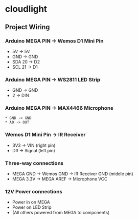 # cloudlight

## Project Wiring

### Arduino MEGA PIN -> Wemos D1 Mini Pin
  * 5V -> 5V
  * GND -> GND
  * SDA 20 -> D2
  * SCL 21 -> D1

### Arduino MEGA PIN -> WS2811 LED Strip
  * GND -> GND
  * 2 -> DIN

### Arduino MEGA PIN -> MAX4466 Microphone
    * GND -> GND
    * A0 -> OUT

### Wemos D1 Mini Pin -> IR Receiver
  * 3V3 -> VIN (right pin)
  * D3 -> Signal (left pin)

### Three-way connections
  * MEGA GND -> Wemos GND -> IR Receiver GND (middle pin)
  * MEGA 3.3V -> MEGA AREF -> Microphone VCC

### 12V Power connections
  * Power in on MEGA
  * Power on LED Strip
  * (All others powered from MEGA to components)
